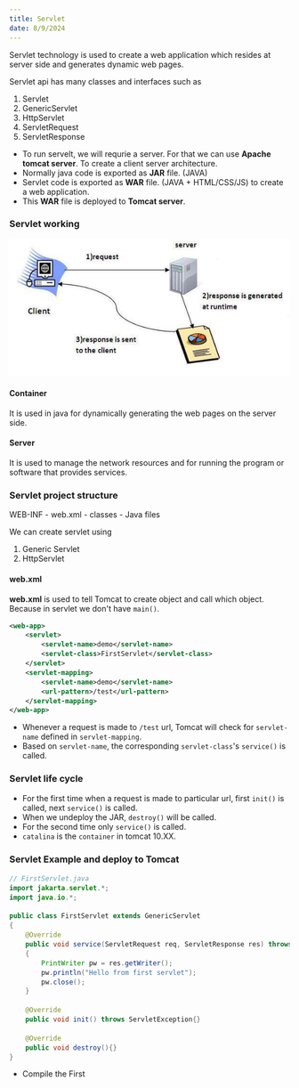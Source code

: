 ```yaml
---
title: Servlet
date: 8/9/2024
---
```


Servlet technology is used to create a web application which resides at server side and generates dynamic web pages.

Servlet api has many classes and interfaces such as
1. Servlet
2. GenericServlet
3. HttpServlet
4. ServletRequest
5. ServletResponse

- To run servelt, we will requrie a server. For that we can use **Apache tomcat server**. To create a client server architecture.
- Normally java code is exported as **JAR** file. (JAVA)
- Servlet code is exported as **WAR** file. (JAVA + HTML/CSS/JS) to create a web application.
- This **WAR** file is deployed to **Tomcat server**.


### Servlet working

![Servlet working](../../../../assets/java/servlet_working.JPG)


#### Container
It is used in java for dynamically generating the web pages on the server side.

#### Server
It is used to manage the network resources and for running the program or software that provides services.

### Servlet project structure

WEB-INF
    - web.xml
    - classes
        - Java files
    
We can create servlet using 
1. Generic Servlet
2. HttpServlet


#### web.xml

**web.xml** is used to tell Tomcat to create object and call which object. Because in servlet we don't have `main()`.

```xml
<web-app>
	<servlet>
		<servlet-name>demo</servlet-name>
		<servlet-class>FirstServlet</servlet-class>
	</servlet>
	<servlet-mapping>
		<servlet-name>demo</servlet-name>
		<url-pattern>/test</url-pattern>
	</servlet-mapping>
</web-app>
```

- Whenever a request is made to `/test` url, Tomcat will check for `servlet-name` defined in `servlet-mapping`.
- Based on `servlet-name`, the corresponding `servlet-class`'s `service()` is called.

### Servlet life cycle

- For the first time when a request is made to particular url, first `init()` is called, next `service()` is called.
- When we undeploy the JAR, `destroy()` will be called.
- For the second time only `service()` is called.
- `catalina` is the `container` in tomcat 10.XX.

### Servlet Example and deploy to Tomcat

```java
// FirstServlet.java
import jakarta.servlet.*;
import java.io.*;

public class FirstServlet extends GenericServlet
{
	@Override
	public void service(ServletRequest req, ServletResponse res) throws ServletException, IOException
	{
		PrintWriter pw = res.getWriter();
		pw.println("Hello from first servlet");
		pw.close();
	}

	@Override
	public void init() throws ServletException{}

	@Override
	public void destroy(){}
}
```

- Compile the First
